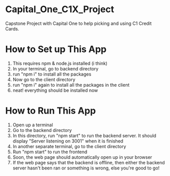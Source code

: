 # Capital_One_C1X_Project
Capstone Project with Capital One to help picking and using C1 Credit Cards.

# How to Set up This App
1) This requires npm & node.js installed (i think)
2) In your terminal, go to backend directory
3) run "npm i" to install all the packages
4) Now go to the client directory
5) run "npm i" again to install all the packages in the client
6) neat! everything should be installed now

# How to Run This App
1) Open up a terminal
2) Go to the backend directory
3) In this directory, run "npm start" to run the backend server. It should display "Server listening on 3001" when it is finished
4) In another separate terminal, go to the client directory
5) Run "npm start" to run the frontend
6) Soon, the web page should automatically open up in your browser
7) If the web page says that the backend is offline, then either the backend server hasn't been ran or something is wrong, else you're good to go!